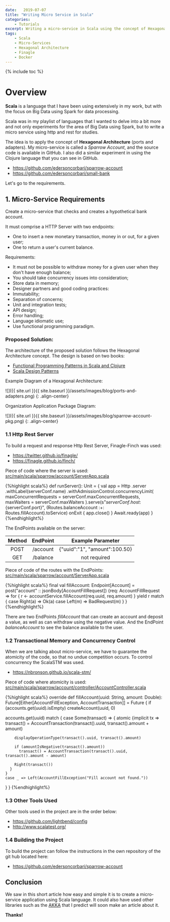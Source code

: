 ```yaml
---
date:   2019-07-07
title: "Writing Micro Service in Scala"
categories: 
    - Tutorials
excerpt: Writing a micro-service in Scala using the concept of Hexagonal Architecture.
tags: 
    - Scala
    - Micro-Services
    - Hexagonal Architecture
    - Finagle
    - Docker
---
```


{% include toc %}

# Overview 

<!-- This article was also published on the site: [https://dzone.com/articles/the-types-of-data-engineers](https://dzone.com/articles/the-types-of-data-engineers). -->

**Scala** is a language that I have been using extensively in my work, but with the focus on Big Data using Spark for data processing.

Scala was in my playlist of languages that I wanted to delve into a bit more and not only experiments for the area of Big Data 
using Spark, but to write a micro service using http and rest for studies.

The idea is to apply the concept of **Hexagonal Architecture** (ports and adapters). My micro-service is called a *Sparrow Account*, 
and the source code is available in GitHub. I also did a similar experiment in using the Clojure language that you can see in GitHub.

  * <a href="https://github.com/edersoncorbari/sparrow-account" target="_blank">https://github.com/edersoncorbari/sparrow-account</a>
  * <a href="https://github.com/edersoncorbari/small-bank" target="_blank">https://github.com/edersoncorbari/small-bank</a>

Let's go to the requirements.

## 1. Micro-Service Requirements 

Create a micro-service that checks and creates a hypothetical bank account.

It must comprise a HTTP Server with two endpoints:

  * One to insert a new monetary transaction, money in or out, for a given user;
  * One to return a user's current balance.

Requirements:

  * It must not be possible to withdraw money for a given user when they don't have enough balance;
  * You should take concurrency issues into consideration;
  * Store data in memory;
  * Designer partners and good coding practices:
  * Immutability;
  * Separation of concerns;
  * Unit and integration tests;
  * API design;
  * Error handling;
  * Language idiomatic use;
  * Use functional programming paradigm.

### Proposed Solution:

The architecture of the proposed solution follows the Hexagonal Architecture concept. The design is based on two books:

  * <a href="https://www.amazon.com/dp/B00HUEG8KK" target="_blank">Functional Programming Patterns in Scala and Clojure</a>
  * <a href="https://www.amazon.com/dp/B075Z2CMRX" target="_blank">Scala Design Patterns</a>

Example Diagram of a Hexagonal Architecture:

![]({{ site.url }}{{ site.baseurl }}/assets/images/blog/ports-and-adapters.png)
{: .align-center}

Organization Application Package Diagram:

![]({{ site.url }}{{ site.baseurl }}/assets/images/blog/sparrow-account-pkg.png)
{: .align-center}

### 1.1 Http Rest Server

To build a request and response Http Rest Server, Finagle-Finch was used:

  * <a href="https://twitter.github.io/finagle/" target="_blank">https://twitter.github.io/finagle/</a>
  * <a href="https://finagle.github.io/finch/" target="_blank">https://finagle.github.io/finch/</a>

Piece of code where the server is used: <a href="https://github.com/edersoncorbari/sparrow-account/blob/master/src/main/scala/sparrow/account/ServerApp.scala" target="_blank">src/main/scala/sparrow/account/ServerApp.scala</a>

{%highlight scala%}
def runServer(): Unit = {
  val app = Http
    .server
    .withLabel(serverConf.name)
    .withAdmissionControl.concurrencyLimit(
    maxConcurrentRequests = serverConf.maxConcurrentRequests,
    maxWaiters = serverConf.maxWaiters
  ).serve(s"${serverConf.host}:${serverConf.port}",
  (Routes.balanceAccount :+: Routes.fillAccount).toService)
  onExit {
    app.close()
  }
  Await.ready(app)
}
{%endhighlight%}

The EndPoints available on the server:

| Method   |  EndPoint    |  Example Parameter             |
|:--------:|:------------:|:------------------------------:|
| POST     | /account     | {"uuid":"1", "amount":100.50}  |
| GET      | /balance     | not required                   |

Piece of code of the routes with the EndPoints: <a href="https://github.com/edersoncorbari/sparrow-account/blob/master/src/main/scala/sparrow/account/Routes.scala" target="_blank">src/main/scala/sparrow/account/ServerApp.scala</a>

{%highlight scala%}
final val fillAccount: Endpoint[Account] =
  post("account" :: jsonBody[AccountFillRequest]) {req: AccountFillRequest =>
    for {
      r <- accountService.fillAccount(req.uuid, req.amount)
    } yield r match {
      case Right(a) => Ok(a)
      case Left(m) => BadRequest(m)
    }
  }
{%endhighlight%}

There are two EndPoints *fillAccount* that can create an account and deposit a value, as well as can withdraw using the negative value. And the 
EndPoint *balanceAccount* to see the balance available to the user.

### 1.2 Transactional Memory and Concurrency Control

When we are talking about micro-service, we have to guarantee the atomicity of the code, so that no undue competition occurs. To control 
concurrency the ScalaSTM was used.

  * <a href="https://nbronson.github.io/scala-stm/" target="_blank">https://nbronson.github.io/scala-stm/</a>

Piece of code where atomicity is used: <a href="https://github.com/edersoncorbari/sparrow-account/blob/master/src/main/scala/sparrow/account/controller/AccountController.scala" target="_blank">src/main/scala/sparrow/account/controller/AccountController.scala</a>

{%highlight scala%}
override def fillAccount(uuid: String, amount: Double): Future[Either[AccountFillException, AccountTransaction]] = Future {
  if (accounts.get(uuid).isEmpty) createAccount(uuid, 0)

  accounts.get(uuid) match {
    case Some(transact) => {
      atomic {implicit tx =>
        transact() = AccountTransaction(transact().uuid, transact().amount + amount)

        displayOperationType(transact().uuid, transact().amount)

        if (amountIsNegative(transact().amount))
          transact() = AccountTransaction(transact().uuid, transact().amount - amount)

        Right(transact())
      }
    }
    case _ => Left(AccountFillException("Fill account not found."))
  }
}
{%endhighlight%}

### 1.3 Other Tools Used

Other tools used in the project are in the order below:

  * <a href="https://github.com/lightbend/config" target="_blank">https://github.com/lightbend/config</a>
  * <a href="http://www.scalatest.org/" target="_blank">http://www.scalatest.org/</a>


### 1.4 Building the Project

To build the project can follow the instructions in the own repository of the git hub located here:

  * <a href="https://github.com/edersoncorbari/sparrow-account" target="_blank">https://github.com/edersoncorbari/sparrow-account</a>

## Conclusion 

We saw in this short article how easy and simple it is to create a micro-service application using Scala language. It could 
also have used other libraries such as the <a href="https://akka.io/" target="_blank">AKKA</a> that I predict will soon make 
an article about it.

<b>Thanks!</b>
